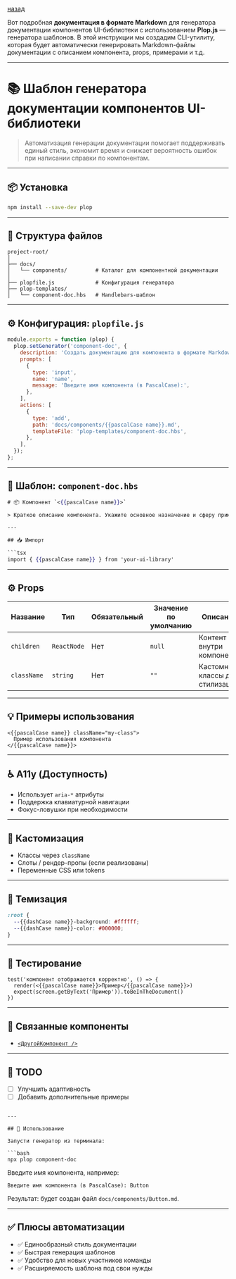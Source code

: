

[назад](../documentation.md)


Вот подробная **документация в формате Markdown** для генератора документации компонентов UI-библиотеки с использованием **Plop.js** — генератора шаблонов. В этой инструкции мы создадим CLI-утилиту, которая будет автоматически генерировать Markdown-файлы документации с описанием компонента, props, примерами и т.д.

---

# 📚 Шаблон генератора документации компонентов UI-библиотеки

> Автоматизация генерации документации помогает поддерживать единый стиль, экономит время и снижает вероятность ошибок при написании справки по компонентам.

---

## 📦 Установка

```bash
npm install --save-dev plop
```

---

## 📁 Структура файлов

```
project-root/
│
├── docs/
│   └── components/         # Каталог для компонентной документации
│
├── plopfile.js             # Конфигурация генератора
├── plop-templates/
│   └── component-doc.hbs   # Handlebars-шаблон
```

---

## ⚙️ Конфигурация: `plopfile.js`

```js
module.exports = function (plop) {
  plop.setGenerator('component-doc', {
    description: 'Создать документацию для компонента в формате Markdown',
    prompts: [
      {
        type: 'input',
        name: 'name',
        message: 'Введите имя компонента (в PascalCase):',
      },
    ],
    actions: [
      {
        type: 'add',
        path: 'docs/components/{{pascalCase name}}.md',
        templateFile: 'plop-templates/component-doc.hbs',
      },
    ],
  });
};
```

---

## 📄 Шаблон: `component-doc.hbs`

````hbs
# 📦 Компонент `<{{pascalCase name}}>`  

> Краткое описание компонента. Укажите основное назначение и сферу применения.

---

## 📥 Импорт

```tsx
import { {{pascalCase name}} } from 'your-ui-library'
````

---

## ⚙️ Props

| Название    | Тип         | Обязательный | Значение по умолчанию | Описание                        |
| ----------- | ----------- | ------------ | --------------------- | ------------------------------- |
| `children`  | `ReactNode` | Нет          | `null`                | Контент внутри компонента       |
| `className` | `string`    | Нет          | `""`                  | Кастомные классы для стилизации |

---

## 💡 Примеры использования

```tsx
<{{pascalCase name}} className="my-class">
  Пример использования компонента
</{{pascalCase name}}>
```

---

## ♿ A11y (Доступность)

* Использует `aria-*` атрибуты
* Поддержка клавиатурной навигации
* Фокус-ловушки при необходимости

---

## 🧩 Кастомизация

* Классы через `className`
* Слоты / рендер-пропы (если реализованы)
* Переменные CSS или tokens

---

## 🎨 Темизация

```css
:root {
  --{{dashCase name}}-background: #ffffff;
  --{{dashCase name}}-color: #000000;
}
```

---

## 🧪 Тестирование

```tsx
test('компонент отображается корректно', () => {
  render(<{{pascalCase name}}>Пример</{{pascalCase name}}>)
  expect(screen.getByText('Пример')).toBeInTheDocument()
})
```

---

## 🔗 Связанные компоненты

* [`<ДругойКомпонент />`](./ДругойКомпонент.md)

---

## 📌 TODO

* [ ] Улучшить адаптивность
* [ ] Добавить дополнительные примеры

````

---

## 🚀 Использование

Запусти генератор из терминала:

```bash
npx plop component-doc
````

Введите имя компонента, например:

```
Введите имя компонента (в PascalCase): Button
```

Результат: будет создан файл `docs/components/Button.md`.

---

## ✅ Плюсы автоматизации

* ✅ Единообразный стиль документации
* ✅ Быстрая генерация шаблонов
* ✅ Удобство для новых участников команды
* ✅ Расширяемость шаблона под свои нужды


